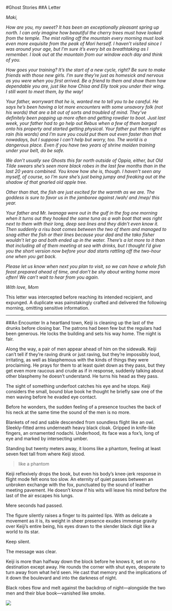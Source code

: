 #Ghost Stories
##A Letter

*Maki,*

*How are you, my sweet?
It has been an exceptionally pleasant spring up north. I can only imagine how beautiful the cherry trees must have looked from the temple. The mist rolling off the mountain every morning must look even more exquisite from the peak of Mori herself. I haven’t visited since I was around your age, but I’m sure it’s every bit as breathtaking as I remember. I look out at the mountain from our window each day and think of you.*

*How goes your training? It’s the start of a new cycle, right? Be sure to make friends with those new girls. I’m sure they’re just as homesick and nervous as you were when you first arrived. Be a friend to them and show them how dependable you are, just like how Chisa and Elly took you under their wing. I still want to meet them, by the way!*

*Your father, worrywart that he is, wanted me to tell you to be careful. He says he’s been having a lot more encounters with some unsavory folk (not his words) that are a bit out of sorts and troubled of mind. They’ve definitely been popping up more often and getting rowdier to boot. Just last week, your father had to go help out Rebus when a few of them barged onto his property and started getting physical. Your father put them right as rain (his words) and I’m sure you could put them out even faster than that nowadays, but I suppose I can’t help but worry, too. The world is a dangerous place. Even if you have two years of shrine maiden training under your belt, do be safe.*

*We don’t usually see Ghosts this far north outside of Oppia, either, but Old Tilde swears she’s seen more black robes in the last few months than in the last 20 years combined. You know how she is, though. I haven’t seen any myself, of course, so I’m sure she’s just being jumpy and freaking out at the shadow of that gnarled old apple tree.*

*Other than that, the fish are just excited for the warmth as we are. The goddess is sure to favor us in the jamboree against /wah/ and /mep/ this year.*

*Your father and Mr. Iwanaga were out in the gulf in the fog one morning when it turns out they hooked the same tuna as a wah boat that was right next to them with their long, deep sea lines and they didn’t even know it. Then suddenly a risu boat comes between the two of them and managed to snag either the fish or their lines because your dad and the tako fisher wouldn’t let go and both ended up in the water. There’s a lot more to it than that including all of them meeting at sea with drinks, but I thought I’d give you the short version now before your dad starts rattling off the two-hour one when you get back.*

*Please let us know when next you plan to visit, so we can have a whole fish feast prepared ahead of time, and don’t be shy about writing home more often! We can’t wait to hear from you again.*

*With love,
Mom*

This letter was intercepted before reaching its intended recipient, and expunged.
A duplicate was painstakingly crafted and delivered the following morning, omitting sensitive information.

***
##An Encounter
In a heartland town, Keiji is cleaning up the last of the drunks before closing bar. The patrons had been few but the regulars had been generous. He locks the building and sets his way home. The night is fair.

Along the way, a pair of men appear ahead of him on the sidewalk. Keiji can’t tell if they’re raving drunk or just raving, but they’re impossibly loud, irritating, as well as blasphemous with the kinds of things they were proclaiming. He prays for them to at least quiet down as they pass, but they get even more raucous and crude as if in response, suddenly talking about other blasphemy he doesn’t understand. He turns his head as they pass.

The sight of something underfoot catches his eye and he stops. Keiji considers the small, bound blue book he thought he briefly saw one of the men waving before he evaded eye contact.

Before he wonders, the sudden feeling of a presence touches the back of his neck at the same time the sound of the men is no more.

Blankets of red and sable descended from soundless flight like an owl. Sleekly-fitted arms underneath heavy black cloak. Gripped in knife-like fingers, an ornamented nodachi. Underhood, its face was a fox’s, long of eye and marked by intersecting umber.

Standing but twenty meters away, it looms like a phantom, feeling at least seven feet tall from where Keiji stood.

>like a phantom

Keiji reflexively drops the book, but even his body’s knee-jerk response in flight mode felt eons too slow. An eternity of quiet passes between an unbroken exchange with the fox, punctuated by the sound of leather meeting pavement. He doesn’t know if his wits will leave his mind before the last of the air escapes his lungs.

Mere seconds had passed.

The figure silently raises a finger to its painted lips. With as delicate a movement as it is, its weight in sheer presence exudes immense gravity over Keiji’s entire being, his eyes drawn to the slender black digit like a world to its star.

Keep silent.

The message was clear.

Keiji is more than halfway down the block before he knows it, set on no destination except away. He rounds the corner with shut eyes, desperate to turn away from what he’d seen. He cast that memory and the implications of it down the boulevard and into the darkness of night.

Black robes flow and melt against the backdrop of night—alongside the two men and their blue book—vanished like smoke.

![](https://i.imgur.com/23JHQKu.jpg)